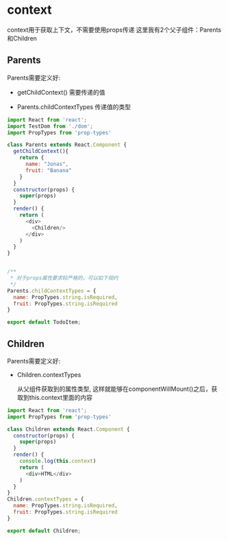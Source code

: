 # context
context用于获取上下文，不需要使用props传递
这里我有2个父子组件：Parents和Children


## Parents
Parents需要定义好:
- getChildContext()
  需要传递的值

- Parents.childContextTypes
  传递值的类型


```js
import React from 'react';
import TestDom from './dom';
import PropTypes from 'prop-types'

class Parents extends React.Component {
  getChildContext(){
    return {
      name: "Jonas",
      fruit: "Banana"
    }
  }
  constructor(props) {
    super(props)
  }
  render() {
    return (
      <div>
        <Children/>
      </div>
    )
  }
}


/**
 * 对于props属性要求较严格的，可以如下规约
 */
Parents.childContextTypes = {
  name: PropTypes.string.isRequired,
  fruit: PropTypes.string.isRequired
}

export default TodoItem;

```
## Children
Parents需要定义好:
- Children.contextTypes

  从父组件获取到的属性类型, 这样就能够在componentWillMount()之后，获取到this.context里面的内容


```js
import React from 'react';
import PropTypes from 'prop-types'

class Children extends React.Component {
  constructor(props) {
    super(props)
  }
  render() {
    console.log(this.context)
    return (
      <div>HTML</div>
    )
  }
}
Children.contextTypes = {
  name: PropTypes.string.isRequired,
  fruit: PropTypes.string.isRequired
}

export default Children;

```